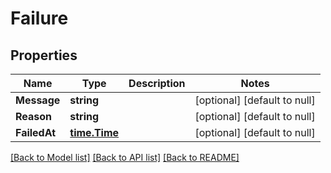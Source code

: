 # Failure

## Properties
Name | Type | Description | Notes
------------ | ------------- | ------------- | -------------
**Message** | **string** |  | [optional] [default to null]
**Reason** | **string** |  | [optional] [default to null]
**FailedAt** | [**time.Time**](time.Time.md) |  | [optional] [default to null]

[[Back to Model list]](../README.md#documentation-for-models) [[Back to API list]](../README.md#documentation-for-api-endpoints) [[Back to README]](../README.md)


